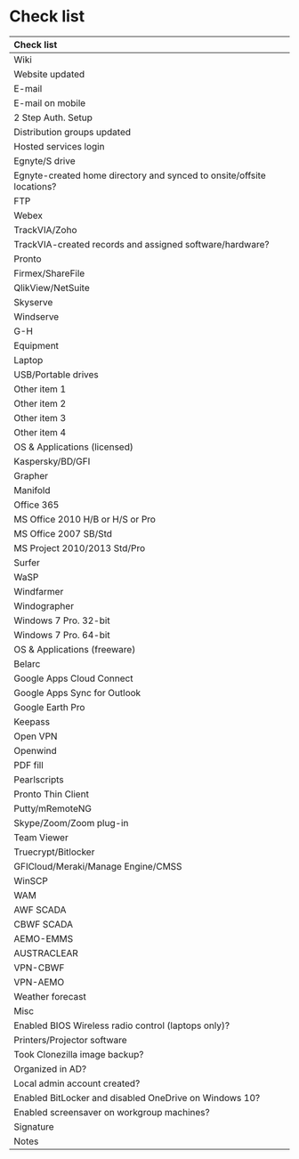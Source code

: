 # Check list



| Check list |
| :--- |
| Wiki |
| Website updated |
| E-mail |
| E-mail on mobile |
| 2 Step Auth. Setup |
| Distribution groups updated |
| Hosted services login |
| Egnyte/S drive |
| Egnyte-created home directory and synced to onsite/offsite locations? |
| FTP |
| Webex |
| TrackVIA/Zoho |
| TrackVIA-created records and assigned software/hardware? |
| Pronto |
| Firmex/ShareFile |
| QlikView/NetSuite |
| Skyserve |
| Windserve |
| G-H |
| Equipment |
| Laptop |
| USB/Portable drives |
| Other item 1 |
| Other item 2 |
| Other item 3 |
| Other item 4 |
| OS & Applications \(licensed\) |
| Kaspersky/BD/GFI |
| Grapher |
| Manifold |
| Office 365 |
| MS Office 2010 H/B or H/S or Pro |
| MS Office 2007 SB/Std |
| MS Project 2010/2013 Std/Pro |
| Surfer |
| WaSP |
| Windfarmer |
| Windographer |
| Windows 7 Pro. 32-bit |
| Windows 7 Pro. 64-bit |
| OS & Applications \(freeware\) |
| Belarc |
| Google Apps Cloud Connect |
| Google Apps Sync for Outlook |
| Google Earth Pro |
| Keepass |
| Open VPN |
| Openwind |
| PDF fill |
| Pearlscripts |
| Pronto Thin Client |
| Putty/mRemoteNG |
| Skype/Zoom/Zoom plug-in |
| Team Viewer |
| Truecrypt/Bitlocker |
| GFICloud/Meraki/Manage Engine/CMSS |
| WinSCP |
| WAM |
| AWF SCADA |
| CBWF SCADA |
| AEMO-EMMS |
| AUSTRACLEAR |
| VPN-CBWF |
| VPN-AEMO |
| Weather forecast |
| Misc |
| Enabled BIOS Wireless radio control \(laptops only\)? |
| Printers/Projector software |
| Took Clonezilla image backup? |
| Organized in AD? |
| Local admin account created? |
| Enabled BitLocker and disabled OneDrive on Windows 10? |
| Enabled screensaver on workgroup machines? |
| Signature |
| Notes |



